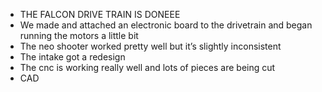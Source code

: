 <!--t January 25, 2020 t-->

- THE FALCON DRIVE TRAIN IS DONEEE
- We made and attached an electronic board to the drivetrain and began running the motors a little bit
- The neo shooter worked pretty well but it’s slightly inconsistent
- The intake got a redesign
- The cnc is working really well and lots of pieces are being cut
- CAD
